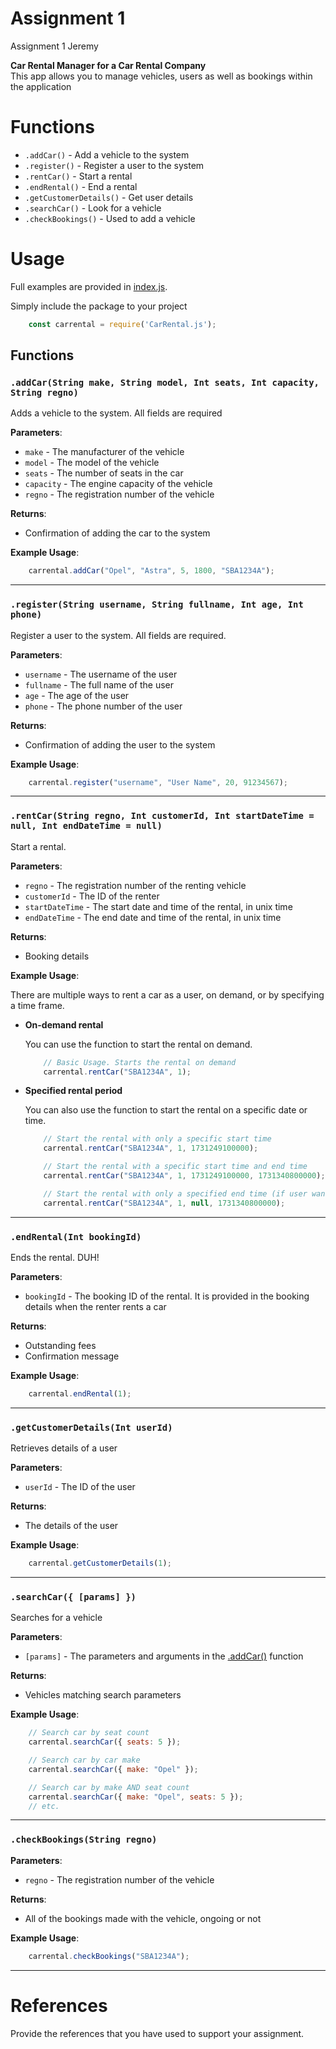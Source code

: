 # Assignment 1

Assignment 1 Jeremy

**Car Rental Manager for a Car Rental Company** \
This app allows you to manage vehicles, users as well as bookings within the application

# Functions

* `.addCar()` - Add a vehicle to the system
* `.register()` - Register a user to the system
* `.rentCar()` - Start a rental
* `.endRental()` - End a rental
* `.getCustomerDetails()` - Get user details
* `.searchCar()` - Look for a vehicle
* `.checkBookings()` - Used to add a vehicle

# Usage

Full examples are provided in [index.js](index.js). 

Simply include the package to your project
```javascript
    const carrental = require('CarRental.js');
```
## Functions

### `.addCar(String make, String model, Int seats, Int capacity, String regno)`
Adds a vehicle to the system. All fields are required

**Parameters**:

* `make` - The manufacturer of the vehicle
* `model` - The model of the vehicle
* `seats` - The number of seats in the car
* `capacity` - The engine capacity of the vehicle
* `regno` - The registration number of the vehicle

**Returns**:

* Confirmation of adding the car to the system

**Example Usage**:
```javascript
    carrental.addCar("Opel", "Astra", 5, 1800, "SBA1234A");
```

---

### `.register(String username, String fullname, Int age, Int phone)`
Register a user to the system. All fields are required.

**Parameters**:

* `username` - The username of the user
* `fullname` - The full name of the user
* `age` - The age of the user
* `phone` - The phone number of the user

**Returns**:

* Confirmation of adding the user to the system

**Example Usage**:
```javascript
    carrental.register("username", "User Name", 20, 91234567);
```

---

### `.rentCar(String regno, Int customerId, Int startDateTime = null, Int endDateTime = null)`
Start a rental.

**Parameters**:

* `regno` - The registration number of the renting vehicle
* `customerId` - The ID of the renter
* `startDateTime` - The start date and time of the rental, in unix time
* `endDateTime` - The end date and time of the rental, in unix time

**Returns**:

* Booking details

**Example Usage**:

There are multiple ways to rent a car as a user, on demand, or by specifying a time frame. 
* **On-demand rental**

    You can use the function to start the rental on demand. 

    ```javascript
        // Basic Usage. Starts the rental on demand
        carrental.rentCar("SBA1234A", 1);
    ```

* **Specified rental period**

    You can also use the function to start the rental on a specific date or time.
    ```javascript
        // Start the rental with only a specific start time
        carrental.rentCar("SBA1234A", 1, 1731249100000);

        // Start the rental with a specific start time and end time
        carrental.rentCar("SBA1234A", 1, 1731249100000, 1731340800000);

        // Start the rental with only a specified end time (if user wants to enjoy lower rates)
        carrental.rentCar("SBA1234A", 1, null, 1731340800000);
    ```

---

### `.endRental(Int bookingId)`

Ends the rental. DUH!

**Parameters**:

* `bookingId` - The booking ID of the rental. It is provided in the booking details when the renter rents a car

**Returns**:

* Outstanding fees
* Confirmation message

**Example Usage**:

```javascript
    carrental.endRental(1);
```

---

### `.getCustomerDetails(Int userId)`

Retrieves details of a user

**Parameters**:

* `userId` - The ID of the user

**Returns**:

* The details of the user

**Example Usage**:

```javascript
    carrental.getCustomerDetails(1);
```

---

### `.searchCar({ [params] })`

Searches for a vehicle

**Parameters**:

* `[params]` - The parameters and arguments in the [.addCar()](#addcarstring-make-string-model-int-seats-int-capacity-string-regno) function

**Returns**:

* Vehicles matching search parameters

**Example Usage**:

```javascript
    // Search car by seat count
    carrental.searchCar({ seats: 5 });

    // Search car by car make
    carrental.searchCar({ make: "Opel" });

    // Search car by make AND seat count
    carrental.searchCar({ make: "Opel", seats: 5 });
    // etc.
```

---

### `.checkBookings(String regno)`

**Parameters**:

* `regno` - The registration number of the vehicle

**Returns**:

* All of the bookings made with the vehicle, ongoing or not

**Example Usage**:

```javascript
    carrental.checkBookings("SBA1234A");
```

---
# References
Provide the references that you have used to support your assignment. 
